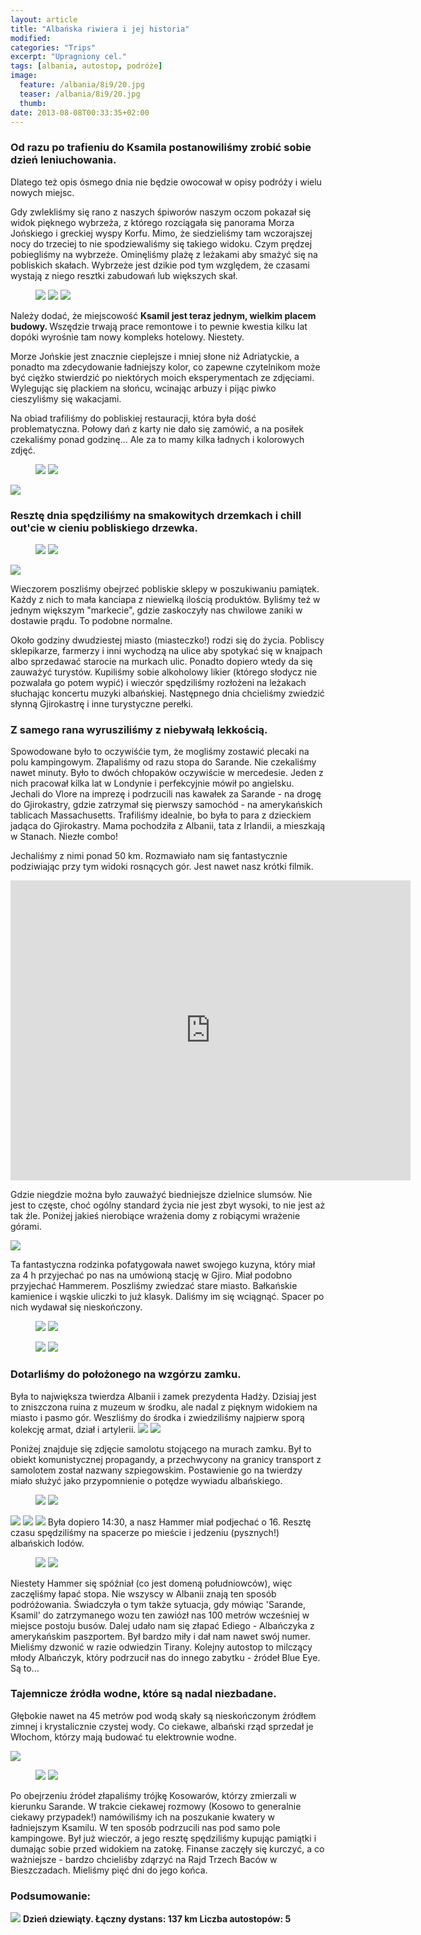 ```yaml
---
layout: article
title: "Albańska riwiera i jej historia"
modified:
categories: "Trips"
excerpt: "Upragniony cel."
tags: [albania, autostop, podróże]
image:
  feature: /albania/8i9/20.jpg
  teaser: /albania/8i9/20.jpg
  thumb:
date: 2013-08-08T00:33:35+02:00
---
```


<div class="notice"><h3>Od razu po trafieniu do Ksamila postanowiliśmy zrobić sobie dzień leniuchowania.</h3></div> Dlatego też opis ósmego dnia nie będzie owocował w opisy podróży i wielu nowych miejsc.

Gdy zwlekliśmy się rano z naszych śpiworów naszym oczom pokazał się widok pięknego wybrzeża, z którego rozciągała się panorama Morza Jońskiego i greckiej wyspy Korfu. Mimo, że siedzieliśmy tam wczorajszej nocy do trzeciej to nie spodziewaliśmy się takiego widoku. Czym prędzej pobiegliśmy na wybrzeże. Ominęliśmy plażę z leżakami aby smażyć się na pobliskich skałach. Wybrzeże jest dzikie pod tym względem, że czasami wystają z niego resztki zabudowań lub większych skał.

<figure class="third">
	<img src="/albania/8i9/1.jpg">
	<img src="/albania/8i9/2.jpg">
	<img src="/albania/8i9/3.jpg">
</figure>

Należy dodać, że miejscowość <b>Ksamil jest teraz jednym, wielkim placem budowy. </b>Wszędzie trwają prace remontowe i to pewnie kwestia kilku lat dopóki wyrośnie tam nowy kompleks hotelowy. Niestety.

Morze Jońskie jest znacznie cieplejsze i mniej słone niż Adriatyckie, a ponadto ma zdecydowanie ładniejszy kolor, co zapewne czytelnikom może być ciężko stwierdzić po niektórych moich eksperymentach ze zdjęciami. Wylegując się plackiem na słońcu, wcinając arbuzy i pijąc piwko cieszyliśmy się wakacjami.

Na obiad trafiliśmy do pobliskiej restauracji, która była dość problematyczna. Połowy dań z karty nie dało się zamówić, a na posiłek czekaliśmy ponad godzinę... Ale za to mamy kilka ładnych i kolorowych zdjęć.

<figure class="second">
	<img src="/albania/8i9/4.jpg">
	<img src="/albania/8i9/5.jpg">
</figure>

<img src="/albania/8i9/6.jpg">

<div class="notice"><h3>Resztę dnia spędziliśmy na smakowitych drzemkach i chill out'cie w cieniu pobliskiego drzewka.</h3></div>

<figure class="second">
	<img src="/albania/8i9/7.jpg">
	<img src="/albania/8i9/8.jpg">
</figure>

<img src="/albania/8i9/9.jpg">

Wieczorem poszliśmy obejrzeć pobliskie sklepy w poszukiwaniu pamiątek. Każdy z nich to mała kanciapa z niewielką ilością produktów. Byliśmy też w jednym większym "markecie", gdzie zaskoczyły nas chwilowe zaniki w dostawie prądu. To podobne normalne.

Około godziny dwudziestej miasto (miasteczko!) rodzi się do życia. Pobliscy sklepikarze, farmerzy i inni wychodzą na ulice aby spotykać się w knajpach albo sprzedawać starocie na murkach ulic. Ponadto dopiero wtedy da się zauważyć turystów. Kupiliśmy sobie alkoholowy likier (którego słodycz nie pozwalała go potem wypić) i wieczór spędziliśmy rozłożeni na leżakach słuchając koncertu muzyki albańskiej. Następnego dnia chcieliśmy zwiedzić słynną Gjirokastrę i inne turystyczne perełki.

<div class="notice"><h3>Z samego rana wyrusziliśmy z niebywałą lekkością.</h3></div> Spowodowane było to oczywiśćie tym, że mogliśmy zostawić plecaki na polu kampingowym. Złapaliśmy od razu stopa do Sarande. Nie czekaliśmy nawet minuty. Było to dwóch chłopaków oczywiście w mercedesie. Jeden z nich pracował kilka lat w Londynie i perfekcyjnie mówił po angielsku. Jechali do Vlore na imprezę i podrzucili nas kawałek za Sarande - na drogę do Gjirokastry, gdzie zatrzymał się pierwszy samochód - na amerykańskich tablicach Massachusetts. Trafiliśmy idealnie, bo była to para z dzieckiem jadąca do Gjirokastry. Mama pochodziła z Albanii, tata z Irlandii, a mieszkają w Stanach. Niezłe combo!

Jechaliśmy z nimi ponad 50 km. Rozmawiało nam się fantastycznie podziwiając przy tym widoki rosnących gór. Jest nawet nasz krótki filmik.

<iframe width="640" height="480" src="https://www.youtube.com/embed/2sVivpweYT0" frameborder="0" allowfullscreen></iframe>

Gdzie niegdzie można było zauważyć biedniejsze dzielnice slumsów. Nie jest to częste, choć ogólny standard życia nie jest zbyt wysoki, to nie jest aż tak źle. Poniżej jakieś nierobiące wrażenia domy z robiącymi wrażenie górami.

<img src="/albania/8i9/10.jpg">

Ta fantastyczna rodzinka pofatygowała nawet swojego kuzyna, który miał za 4 h przyjechać po nas na umówioną stację w Gjiro. Miał podobno przyjechać Hammerem. Poszliśmy zwiedzać stare miasto. Bałkańskie kamienice i wąskie uliczki to już klasyk. Daliśmy im się wciągnąć. Spacer po nich wydawał się nieskończony.

<figure class="second">
	<img src="/albania/8i9/11.jpg">
	<img src="/albania/8i9/12.jpg">
</figure>

<figure class="second">
	<img src="/albania/8i9/13.jpg">
	<img src="/albania/8i9/14.jpg">
</figure>


<div class="notice"><h3>Dotarliśmy do położonego na wzgórzu zamku.</h3></div> Była to największa twierdza Albanii i zamek prezydenta Hadży. Dzisiaj jest to zniszczona ruina z muzeum w środku, ale nadal z pięknym widokiem na miasto i pasmo gór. Weszliśmy do środka i zwiedziliśmy najpierw sporą kolekcję armat, dział i artylerii.

<img src="/albania/8i9/15.jpg">
<img src="/albania/8i9/16.jpg">

Poniżej znajduje się zdjęcie samolotu stojącego na murach zamku. Był to obiekt komunistycznej propagandy, a przechwycony na granicy transport z samolotem został nazwany szpiegowskim. Postawienie go na twierdzy miało służyć jako przypomnienie o potędze wywiadu albańskiego.

<figure class="second">
	<img src="/albania/8i9/17.jpg">
	<img src="/albania/8i9/18.jpg">
</figure>

<img src="/albania/8i9/19.jpg">

<img src="/albania/8i9/20.jpg">

<img src="/albania/8i9/21.jpg">
Była dopiero 14:30, a nasz Hammer miał podjechać o 16. Resztę czasu spędziliśmy na spacerze po mieście i jedzeniu (pysznych!) albańskich lodów.

<figure class="second">
	<img src="/albania/8i9/22.jpg">
	<img src="/albania/8i9/23.jpg">
</figure>


Niestety Hammer się spóźniał (co jest domeną południowców), więc zaczęliśmy łapać stopa. Nie wszyscy w Albanii znają ten sposób podróżowania. Świadczyła o tym także sytuacja, gdy mówiąc 'Sarande, Ksamil' do zatrzymanego wozu ten zawiózł nas 100 metrów wcześniej w miejsce postoju busów. Dalej udało nam się złapać Ediego - Albańczyka z amerykańskim paszportem. Był bardzo miły i dał nam nawet swój numer. Mieliśmy dzwonić w razie odwiedzin Tirany. Kolejny autostop to milczący młody Albańczyk, który podrzucił nas do innego zabytku - źródeł Blue Eye. Są to...
<div class="notice"><h3>Tajemnicze źródła wodne, które są nadal niezbadane.</h3></div>

Głębokie nawet na 45 metrów pod wodą skały są nieskończonym źródłem zimnej i krystalicznie czystej wody. Co ciekawe, albański rząd sprzedał je Włochom, którzy mają budować tu elektrownie wodne.


<img src="/albania/8i9/25.jpg">

<figure class="second">
	<img src="/albania/8i9/24.jpg">
	<img src="/albania/8i9/26.jpg">
</figure>


Po obejrzeniu źródeł złapaliśmy trójkę Kosowarów, którzy zmierzali w kierunku Sarande. W trakcie ciekawej rozmowy (Kosowo to generalnie ciekawy przypadek!) namówiliśmy ich na poszukanie kwatery w ładniejszym Ksamilu. W ten sposób podrzucili nas pod samo pole kampingowe. Był już wieczór, a jego resztę spędziliśmy kupując pamiątki i dumając sobie przed widokiem na zatokę. Finanse zaczęły się kurczyć, a co ważniejsze - bardzo chcieliśby zdąrzyć na Rajd Trzech Baców w Bieszczadach. Mieliśmy pięć dni do jego końca.



<div class="notice"><h3>
Podsumowanie:
</h3></div>

<img src="/albania/8i9/podsumowanie.png">

<b>
Dzień dziewiąty.
Łączny dystans: 137 km
Liczba autostopów: 5
</b>